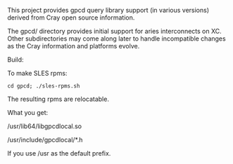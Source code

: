 This project provides gpcd query library support (in various versions)
derived from Cray open source information.

The gpcd/ directory provides initial support for aries interconnects on XC.
Other subdirectories may come along later to handle incompatible changes as
the Cray information and platforms evolve.

Build:

To make SLES rpms:

	cd gpcd; ./sles-rpms.sh

The resulting rpms are relocatable.

What you get:

/usr/lib64/libgpcdlocal.so

/usr/include/gpcdlocal/*.h

If you use /usr as the default prefix.

